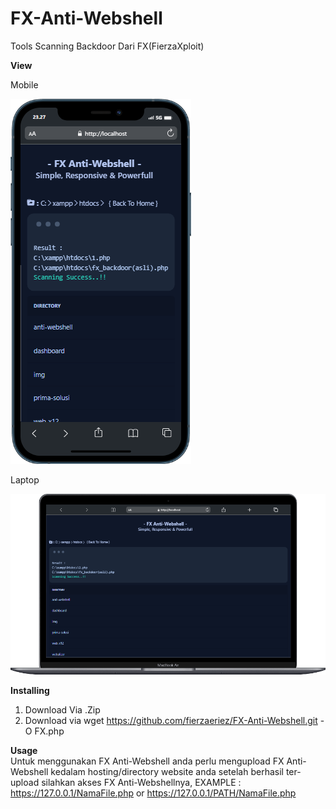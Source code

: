 # FX-Anti-Webshell
Tools Scanning Backdoor Dari FX(FierzaXploit)

<b>View</b><br>
<p>Mobile</p>
<img src="mobile.png">
<p>Laptop</p>
<img src="laptop.png">


<b>Installing</b>
1. Download Via .Zip
2. Download via wget https://github.com/fierzaeriez/FX-Anti-Webshell.git -O FX.php

<b>Usage</b><br>
Untuk menggunakan FX Anti-Webshell anda perlu mengupload FX Anti-Webshell kedalam hosting/directory website anda setelah berhasil ter-upload
silahkan akses FX Anti-Webshellnya, EXAMPLE : https://127.0.0.1/NamaFile.php or https://127.0.0.1/PATH/NamaFile.php
